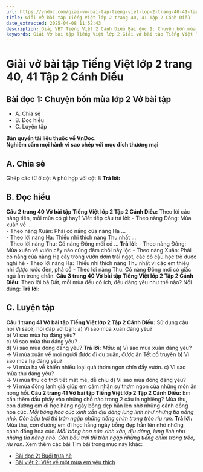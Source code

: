 ```yaml
---
url: https://vndoc.com/giai-vo-bai-tap-tieng-viet-lop-2-trang-40-41-tap-2-canh-dieu-321483
title: Giải vở bài tập Tiếng Việt lớp 2 trang 40, 41 Tập 2 Cánh Diều - VnDoc.com
date_extracted: 2025-04-08 11:52:43
description: Giải VBT Tiếng Việt 2 Cánh Diều Bài đọc 1: Chuyện bốn mùa trang 40 được biên soạn nhằm giúp các em HS học tập tốt môn Tiếng Việt lớp 2 Cánh Diều. Mời các bạn tham khảo.
keywords: Giải Vở bài tập Tiếng Việt lớp 2,Giải vở bài tập Tiếng Việt lớp 2 trang 40 Tập 2 Cánh Diều,Giải Bài đọc 1 Chuyện bốn mùa lớp 4 Vở bài tập,Bài 28 Các mùa trong năm lớp 2 Vở bài tập,Giải VBT Tiếng Việt lớp 2 Tập 2 trang 40 Cánh Diều,Giải Bài đọc 1 Chuyện bốn mùa lớp 2 Cánh Diều,Giải vbt Tiếng Việt lớp 2
---
```


# Giải vở bài tập Tiếng Việt lớp 2 trang 40, 41 Tập 2 Cánh Diều
## **Bài đọc 1: Chuyện bốn mùa lớp 2 Vở bài tập**
  * A. Chia sẻ
  * B. Đọc hiểu
  * C. Luyện tập

**Bản quyền tài liệu thuộc về VnDoc.**  
**Nghiêm cấm mọi hành vi sao chép với mục đích thương mại**
## **A. Chia sẻ**
Ghép các từ ở cột A phù hợp với cột B
**Trả lời:**
## **B. Đọc hiểu**
**Câu 2 trang 40 Vở bài tập Tiếng Việt lớp 2 Tập 2 Cánh Diều:** Theo lời các nàng tiên, mỗi mùa có gì hay? Viết tiếp câu trả lời:
\- Theo nàng Đông: Mùa xuân về ...  
\- Theo nàng Xuân: Phải có nắng của nàng Hạ ...  
\- Theo lời nàng Hạ: Thiếu nhi thích nàng Thu nhất ...  
\- Theo lời nàng Thu: Có nàng Đông mới có ...
**Trả lời:**
\- Theo nàng Đông: Mùa xuân về vườn cây nào cũng đâm chồi nảy lộc
\- Theo nàng Xuân: Phải có nắng của nàng Hạ cây trong vườn đơm trái ngọt, các cô cậu học trò được nghỉ hè
\- Theo lời nàng Hạ: Thiếu nhi thích nàng Thu nhất vì các em thiếu nhi được rước đèn, phá cỗ
\- Theo lời nàng Thu: Có nàng Đông mới có giấc ngủ ấm trong chăn.
**Câu 3 trang 40 Vở bài tập Tiếng Việt lớp 2 Tập 2 Cánh Diều:** Theo lời bà Đất, mỗi mùa đều có ích, đều dáng yêu như thế nào?
Nối đúng:
**Trả lời:**
## **C. Luyện tập**
**Câu 1 trang 41 Vở bài tập Tiếng Việt lớp 2 Tập 2 Cánh Diều:** Sử dụng câu hỏi Vì sao?, hỏi đáp với bạn:
a\) Vì sao mùa xuân đáng yêu?  
b\) Vì sao mùa hạ đáng yêu?  
c\) Vì sao mùa thu đáng yêu?  
d\) Vì sao mùa đông đáng yêu?
**Trả lời:**
_Mẫu:_
a\) Vì sao mùa xuân đáng yêu?  
→ Vì mùa xuân về mọi người được đi du xuân, được ăn Tết cổ truyền
b\) Vì sao mùa hạ đáng yêu?  
→ Vì mùa hạ về khiến nhiều loại quả thơm ngon chín đầy vườn.
c\) Vì sao mùa thu đáng yêu?  
→ Vì mùa thu có thời tiết mát mẻ, dễ chịu
d\) Vì sao mùa đông đáng yêu?  
→ Vì mùa đông lạnh giá giúp em cảm nhận sự thơm ngon của những món ăn nóng hổi.
**Câu 2 trang 41 Vở bài tập Tiếng Việt lớp 2 Tập 2 Cánh Diều:** Em cần thêm dấu phẩy vào những chỗ nào trong 2 câu in nghiêng?
Mùa thu, con đường em đi học hằng ngày bỗng đẹp hẳn lên nhờ những cánh đồng hoa cúc. _Mỗi bông hoa cúc xinh xắn dịu dàng lung linh như những tia nắng nhỏ. Còn bầu trời thì tràn ngập những tiếng chim trong trẻo ríu ran._
**Trả lời:**
Mùa thu, con đường em đi học hằng ngày bỗng đẹp hẳn lên nhờ những cánh đồng hoa cúc. _Mỗi bông hoa cúc xinh xắn, dịu dàng, lung linh như những tia nắng nhỏ. Còn bầu trời thì tràn ngập những tiếng chim trong trẻo, ríu ran._
Xem thêm các bài Tìm bài trong mục này khác:
  * [Bài đọc 2: Buổi trưa hè](</giai-vo-bai-tap-tieng-viet-lop-2-trang-41-42-tap-2-canh-dieu-321485>)
  * [Bài viết 2: Viết về một mùa em yêu thích](</giai-vo-bai-tap-tieng-viet-lop-2-trang-43-tap-2-canh-dieu-321486>)


